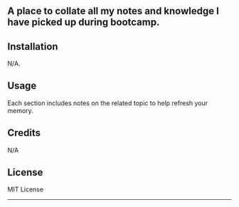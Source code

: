 # <Prework Study Guide Webpage>

## A place to collate all my notes and knowledge I have picked up during bootcamp.

## Installation

N/A.

## Usage

Each section includes notes on the related topic to help refresh your memory.

## Credits

N/A

## License

MIT License

---
